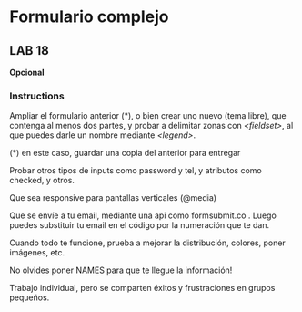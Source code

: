 # Formulario complejo

## LAB 18

**Opcional**

### Instructions

Ampliar el formulario anterior (\*), o bien crear uno nuevo (tema libre), que contenga al menos dos partes, y probar a delimitar zonas con _\<fieldset\>_, al que puedes darle un nombre mediante _\<legend\>_.

(\*) en este caso, guardar una copia del anterior para entregar

Probar otros tipos de inputs como password y tel, y atributos como checked, y otros.

Que sea responsive para pantallas verticales (@media)

Que se envíe a tu email, mediante una api como formsubmit.co . Luego puedes substituir tu email en el código por la numeración que te dan.

Cuando todo te funcione, prueba a mejorar la distribución, colores, poner imágenes, etc.

No olvides poner NAMES para que te llegue la información!

Trabajo individual, pero se comparten éxitos y frustraciones en grupos pequeños.
